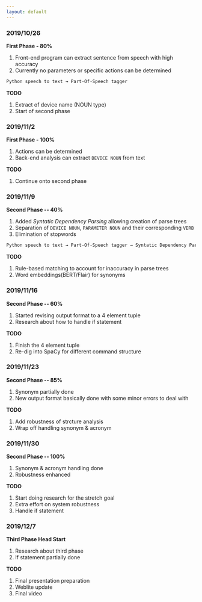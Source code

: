 ```yaml
---
layout: default
---
```


### 2019/10/26

**First Phase - 80%**
1. Front-end program can extract sentence from speech with high accuracy 
3. Currently no parameters or specific actions can be determined

```markdown
Python speech to text → Part-Of-Speech tagger
```

**TODO**
1. Extract of device name (NOUN type)
2. Start of second phase

### 2019/11/2

**First Phase - 100%**
1. Actions can be determined
2. Back-end analysis can extract `DEVICE NOUN` from text 


**TODO**
1. Continue onto second phase


### 2019/11/9

**Second Phase -- 40%**
1. Added *Syntatic Dependency Parsing* allowing creation of parse trees
2. Separation of `DEVICE NOUN`, `PARAMETER NOUN` and their corresponding `VERB`
3. Elimination of stopwords

```markdown
Python speech to text → Part-Of-Speech tagger → Syntatic Dependency Parser → Rule Matching
```


**TODO**
1. Rule-based matching to account for inaccuracy in parse trees
2. Word embeddings(BERT/Flair) for synonyms

### 2019/11/16

**Second Phase -- 60%**
1. Started revising output format to a 4 element tuple
2. Research about how to handle if statement



**TODO**
1. Finish the 4 element tuple
2. Re-dig into SpaCy for different command structure

### 2019/11/23

**Second Phase -- 85%**
1. Synonym partially done
2. New output format basically done with some minor errors to deal with


**TODO**
1. Add robustness of strcture analysis
2. Wrap off handling synonym & acronym

### 2019/11/30

**Second Phase -- 100%**
1. Synonym & acronym handling done
2. Robustness enhanced


**TODO**
1. Start doing research for the stretch goal
2. Extra effort on system robustness
3. Handle if statement

### 2019/12/7

**Third Phase Head Start**
1. Research about third phase
2. If statement partially done



**TODO**
1. Final presentation preparation
2. Weblite update
2. Final video
